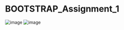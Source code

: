 # BOOTSTRAP_Assignment_1
![image](https://user-images.githubusercontent.com/125757028/224075046-68028a41-1ead-43ab-8645-cbc9623b2b1c.png)
![image](https://user-images.githubusercontent.com/125757028/224075207-b42033ac-b3f7-4a16-a182-ea0974efacd6.png)
